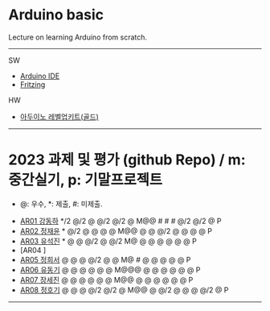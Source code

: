 # Arduino basic
Lecture on learning Arduino from scratch.


---

SW

- [Arduino IDE](https://www.arduino.cc/)
- [Fritzing](http://fritzing.org/download/)

HW

- [아두이노 레벨업키트(골드)](https://www.devicemart.co.kr/goods/view?no=12170416)

---

# 2023 과제 및 평가 (github Repo) / m: 중간실기, p: 기말프로젝트
* @: 우수, *: 제출, #: 미제출.  

- [AR01 강동하](https://github.com/kangdongha2/ar01) */2 @/2 @ @/2 @/2 @ M@@ # # # @/2 @/2 @ P
- [AR02 정재윤](https://github.com/wjdwodbs1212/AR02) * @/2 @ @ @ @ M@@ @ @ @/2 @ @ @ @ P
- [AR03 유석진](https://github.com/20203310s/AR03) * @ @ @/2 @ @/2 M@ @ @ @ @ @ @ P
- [AR04 ]
- [AR05 정희서](https://github.com/HiSeoJeong/AR05) @ @ @ @/2 @ @ M@ # @ @ @ @ @ P
- [AR06 유동기](https://github.com/wtfwtfs/ar06) @ @ @ @ @ @ M@@@ @ @ @ @ @ @ P
- [AR07 장세진](https://github.com/sejin573/AR07) @ @ @ @ @ @ M@@ @ @ @ @ @ @ P
- [AR08 정호기](https://github.com/JeongHogi/AR08a) @ @ @ @/2 @/2 @ M@@ @ @/2 @ @ @ @/2 @ P


---




